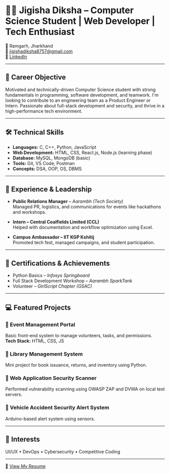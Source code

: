 # 👩‍💻 Jigisha Diksha – Computer Science Student | Web Developer | Tech Enthusiast

📍 Ramgarh, Jharkhand  
📧 jigishadiksha8757@gmail.com  
🔗 [LinkedIn](https://linkedin.com/in/jigisha-diksha-51a39b2)

---

## 🎯 Career Objective

Motivated and technically-driven Computer Science student with strong fundamentals in programming, software development, and teamwork. I'm looking to contribute to an engineering team as a Product Engineer or Intern. Passionate about full-stack development and security, and thrive in a high-performance tech environment.

---

## 🛠 Technical Skills

- **Languages:** C, C++, Python, JavaScript  
- **Web Development:** HTML, CSS, React.js, Node.js (learning phase)  
- **Database:** MySQL, MongoDB (basic)  
- **Tools:** Git, VS Code, Postman  
- **Concepts:** DSA, OOP, OS, DBMS  

---

## 💼 Experience & Leadership

- **Public Relations Manager** – *Aarambh (Tech Society)*  
  Managed PR, logistics, and communications for events like hackathons and workshops.

- **Intern – Central Coalfields Limited (CCL)**  
  Helped with documentation and workflow optimization using Excel.

- **Campus Ambassador – IIT KGP Kshitij**  
  Promoted tech fest, managed campaigns, and student participation.

---

## 🧠 Certifications & Achievements

- Python Basics – *Infosys Springboard*  
- Full Stack Development Workshop – *Aarambh SparkTank*  
- Volunteer – *GirlScript Chapter (GSAC)*

---

## 💻 Featured Projects

### 🔹 Event Management Portal  
Basic front-end system to manage volunteers, tasks, and permissions.  
**Tech Stack:** HTML, CSS, JS

### 🔹 Library Management System  
Mini project for book issuance, returns, and inventory using Python.

### 🔹 Web Application Security Scanner  
Performed vulnerability scanning using OWASP ZAP and DVWA on local test servers.

### 🔹 Vehicle Accident Security Alert System  
Arduino-based alert system using sensors.

---

## 🚀 Interests
UI/UX • DevOps • Cybersecurity • Competitive Coding

---

📄 [View My Resume](./resume/JigishaDiksha_Resume_for_DeltaX.pdf)

